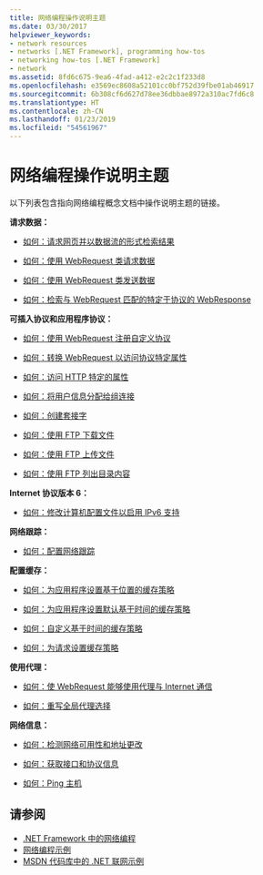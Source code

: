 ```yaml
---
title: 网络编程操作说明主题
ms.date: 03/30/2017
helpviewer_keywords:
- network resources
- networks [.NET Framework], programming how-tos
- networking how-tos [.NET Framework]
- network
ms.assetid: 8fd6c675-9ea6-4fad-a412-e2c2c1f233d8
ms.openlocfilehash: e3569ec8608a52101cc0bf752d39fbe01ab46917
ms.sourcegitcommit: 6b308cf6d627d78ee36dbbae8972a310ac7fd6c8
ms.translationtype: HT
ms.contentlocale: zh-CN
ms.lasthandoff: 01/23/2019
ms.locfileid: "54561967"
---
```

# <a name="network-programming-how-to-topics"></a>网络编程操作说明主题
以下列表包含指向网络编程概念文档中操作说明主题的链接。  
  
 **请求数据：**  
  
-   [如何：请求网页并以数据流的形式检索结果](../../../docs/framework/network-programming/how-to-request-a-web-page-and-retrieve-the-results-as-a-stream.md)  
  
-   [如何：使用 WebRequest 类请求数据](../../../docs/framework/network-programming/how-to-request-data-using-the-webrequest-class.md)  
  
-   [如何：使用 WebRequest 类发送数据](../../../docs/framework/network-programming/how-to-send-data-using-the-webrequest-class.md)  
  
-   [如何：检索与 WebRequest 匹配的特定于协议的 WebResponse](../../../docs/framework/network-programming/how-to-retrieve-a-protocol-specific-webresponse-that-matches-a-webrequest.md)  
  
 **可插入协议和应用程序协议：**  
  
-   [如何：使用 WebRequest 注册自定义协议](../../../docs/framework/network-programming/how-to-register-a-custom-protocol-using-webrequest.md)  
  
-   [如何：转换 WebRequest 以访问协议特定属性](../../../docs/framework/network-programming/how-to-typecast-a-webrequest-to-access-protocol-specific-properties.md)  
  
-   [如何：访问 HTTP 特定的属性](../../../docs/framework/network-programming/how-to-access-http-specific-properties.md)  
  
-   [如何：将用户信息分配给组连接](../../../docs/framework/network-programming/how-to-assign-user-information-to-group-connections.md)  
  
-   [如何：创建套接字](../../../docs/framework/network-programming/how-to-create-a-socket.md)  
  
-   [如何：使用 FTP 下载文件](../../../docs/framework/network-programming/how-to-download-files-with-ftp.md)  
  
-   [如何：使用 FTP 上传文件](../../../docs/framework/network-programming/how-to-upload-files-with-ftp.md)  
  
-   [如何：使用 FTP 列出目录内容](../../../docs/framework/network-programming/how-to-list-directory-contents-with-ftp.md)  
  
 **Internet 协议版本 6：**  
  
-   [如何：修改计算机配置文件以启用 IPv6 支持](../../../docs/framework/network-programming/how-to-modify-the-computer-configuration-file-to-enable-ipv6-support.md)  
  
 **网络跟踪：**  
  
-   [如何：配置网络跟踪](../../../docs/framework/network-programming/how-to-configure-network-tracing.md)  
  
 **配置缓存：**  
  
-   [如何：为应用程序设置基于位置的缓存策略](../../../docs/framework/network-programming/how-to-set-a-location-based-cache-policy-for-an-application.md)  
  
-   [如何：为应用程序设置默认基于时间的缓存策略](../../../docs/framework/network-programming/how-to-set-the-default-time-based-cache-policy-for-an-application.md)  
  
-   [如何：自定义基于时间的缓存策略](../../../docs/framework/network-programming/how-to-customize-a-time-based-cache-policy.md)  
  
-   [如何：为请求设置缓存策略](../../../docs/framework/network-programming/how-to-set-cache-policy-for-a-request.md)  
  
 **使用代理：**  
  
-   [如何：使 WebRequest 能够使用代理与 Internet 通信](../../../docs/framework/network-programming/how-to-enable-a-webrequest-to-use-a-proxy-to-communicate-with-the-internet.md)  
  
-   [如何：重写全局代理选择](../../../docs/framework/network-programming/how-to-override-a-global-proxy-selection.md)  
  
 **网络信息：**  
  
-   [如何：检测网络可用性和地址更改](../../../docs/framework/network-programming/how-to-detect-network-availability-and-address-changes.md)  
  
-   [如何：获取接口和协议信息](../../../docs/framework/network-programming/how-to-get-interface-and-protocol-information.md)  
  
-   [如何：Ping 主机](../../../docs/framework/network-programming/how-to-ping-a-host.md)  
  
## <a name="see-also"></a>请参阅
- [.NET Framework 中的网络编程](../../../docs/framework/network-programming/index.md)
- [网络编程示例](../../../docs/framework/network-programming/network-programming-samples.md)
- [MSDN 代码库中的 .NET 联网示例](https://code.msdn.microsoft.com/Wiki/View.aspx?ProjectName=nclsamples)
